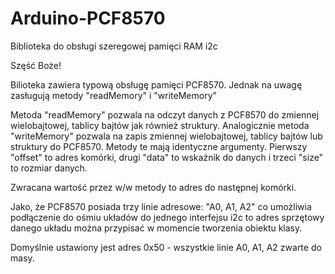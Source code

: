 # Arduino-PCF8570
Biblioteka do obsługi szeregowej pamięci RAM  i2c

Szęść Boże!

Bilioteka zawiera typową obsługę pamięci PCF8570. Jednak na uwagę zasługują metody
"readMemory" i "writeMemory"

Metoda "readMemory" pozwala na odczyt danych z PCF8570 do zmiennej wielobajtowej,
tablicy bajtów jak również struktury. Analogicznie metoda "writeMemory" pozwala
na zapis zmiennej wielobajtowej, tablicy bajtów lub struktury do PCF8570. Metody
te mają identyczne argumenty. Pierwszy "offset" to adres komórki, drugi "data"
to wskaźnik do danych i trzeci "size" to rozmiar danych.

Zwracana wartość przez w/w metody to adres do następnej komórki.

Jako, że PCF8570 posiada trzy linie adresowe: "A0, A1, A2" co umożliwia podłączenie
do ośmiu układów do jednego interfejsu i2c to adres sprzętowy danego układu można
przypisać w momencie tworzenia obiektu klasy.

Domyślnie ustawiony jest adres 0x50 - wszystkie linie A0, A1, A2 zwarte do masy.
